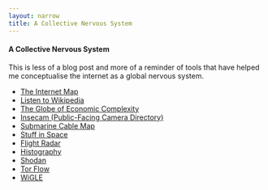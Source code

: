 ```yaml
---
layout: narrow
title: A Collective Nervous System
---
```

<h4>A Collective Nervous System</h4>
<p>This is less of a blog post and more of a reminder of tools that have helped me conceptualise the internet as a global nervous system.</p>
<p><ul>
    <li><a target="_blank" class="dark" href="http://internet-map.net/">The Internet Map</a></li>
    <li><a target="_blank" class="dark" href="http://listen.hatnote.com/">Listen to Wikipedia</a></li>
    <li><a target="_blank" class="dark" href="http://globe.cid.harvard.edu/">The Globe of Economic Complexity</a></li>
    <li><a target="_blank" class="dark" href="http://www.insecam.org/">Insecam (Public-Facing Camera Directory)</a></li>
    <li><a target="_blank" class="dark" href="https://www.submarinecablemap.com/">Submarine Cable Map</a></li>
    <li><a target="_blank" class="dark" href="https://sky.rogue.space/">Stuff in Space</a></li>
    <li><a target="_blank" class="dark" href="https://www.flightradar24.com/">Flight Radar</a></li>
    <li><a target="_blank" class="dark" href="https://histography.io/">Histography</a></li>
    <li><a target="_blank" class="dark" href="https://www.shodan.io/">Shodan</a></li>
    <li><a target="_blank" class="dark" href="https://torflow.uncharted.software/">Tor Flow</a></li>
    <li><a target="_blank" class="dark" href="https://www.wigle.net/">WiGLE</a></li>
</ul></p>